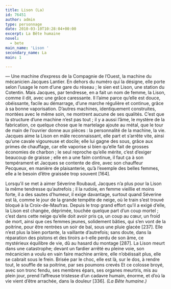 ```yaml
---
title: Lison (La)
id: 76451
author: admin
type: personnage
date: 2010-03-10T10:28:04+00:00
excerpt: La Bête humaine
novel:
  - bete
main_name: 'Lison '
secondary_name: La
main: 1

---
```

— Une machine d&rsquo;express de la Compagnie de l&rsquo;Ouest, la machine du mécanicien Jacques Lantier. En dehors du numéro qui la désigne, elle porte selon l&rsquo;usage le nom d&rsquo;une gare du réseau ; le sien est Lison, une station du Cotentin. Mais Jacques, par tendresse, en a fait un nom de femme, la Lison, comme il dit, avec une grâce caressante. Il l&rsquo;aime parce qu&rsquo;elle est douce, obéissante, facile au démarrage, d&rsquo;une marche régulière et continue, grâce à sa bonne vaporisation. D&rsquo;autres machines, identiquement construites, montées avec le même soin, ne montrent aucune de ses qualités. C&rsquo;est que la structure d&rsquo;une machine n&rsquo;est pas tout ; il y a aussi l&rsquo;âme, le mystère de la fabrication, ce quelque chose que le martelage ajoute au métal, que le tour de main de l&rsquo;ouvrier donne aux pièces : la personnalité de la machine, la vie. Jacques aime la Lison en mâle reconnaissant, elle part et s&rsquo;arrête vite, ainsi qu&rsquo;une cavale vigoureuse et docile; elle lui gagne des sous, grâce aux primes de chauffage, car elle vaporise si bien qu&rsquo;elle fait de grosses économies de charbon ; le seul reproche qu&rsquo;elle mérite, c&rsquo;est d&rsquo;exiger beaucoup de graisse ; elle en a une faim continue, il faut ça à son tempérament et Jacques se contente de dire, avec son chauffeur Pecqueux, en manière de plaisanterie, qu&rsquo;à l&rsquo;exemple des belles femmes, elle a le besoin d&rsquo;être graissée trop souvent [164].

Lorsqu&rsquo;il se met à aimer Séverine Roubaud, Jacques n&rsquo;a plus pour la Lison la même tendresse qu&rsquo;autrefois ; il la rudoie, en femme vieillie et moins forte, il a des sautes d&rsquo;humeur, il exige davantage, surtout quand Séverine est là, comme le jour de la grande tempête de neige, où le train s&rsquo;est trouvé bloqué à la Croix-de-Maufras. Depuis le trop grand effort qu&rsquo;il a exigé d&rsquo;elle, la Lison est changée, déprimée, touchée quelque part d&rsquo;un coup mortel ; c&rsquo;est dans cette neige qu&rsquo;elle doit avoir pris ça, un coup au cœur, un froid de mort, ainsi que ces femmes jeunes, solidement bâties, qui s&rsquo;en vont de la poitrine, pour être rentrées un soir de bal, sous une pluie glacée [237]. Elle n&rsquo;est plus la bien portante, la vaillante d&rsquo;autrefois; sans doute, dans la réparation des pistons et des tiroirs a-t-elle perdu de son âme, ce mystérieux équilibre de vie, dû au hasard du montage [287]. La Lison meurt dans une catastrophe; devant un fardier arrêté eu pleine voie, son mécanicien a voulu en vain faire machine arrière, elle n&rsquo;obéissait plus, elle se cabrait sous le frein. Brisée par le choc, elle est là, sur le dos, à rendre tout, le souffle de sa poitrine, par ses poumons crevés Et ce colosse broyé, avec son tronc fendu, ses membres épars, ses organes meurtris, mis au plein jour, prend l&rsquo;affreuse tristesse d&rsquo;un cadavre humain, énorme, et d&rsquo;où la vie vient d&rsquo;être arrachée, dans la douleur [336]. _(La Bête humaine.)_